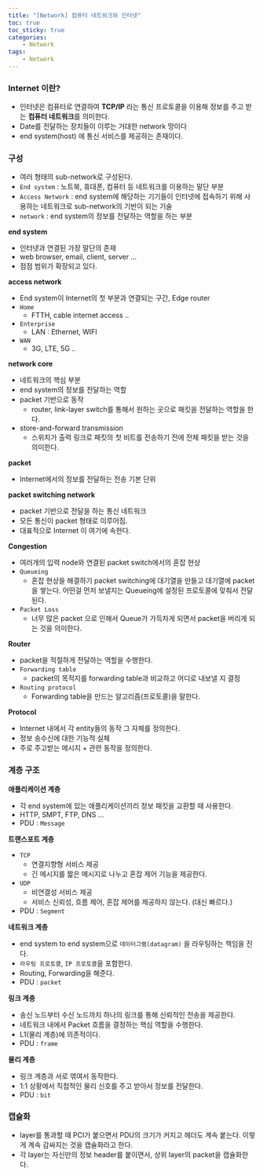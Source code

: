 ```yaml
---
title: "[Network] 컴퓨터 네트워크와 인터넷"
toc: true
toc_sticky: true
categories: 
    - Network
tags:
    - Network
---
```


### Internet 이란?

- 인터넷은 컴퓨터로 연결하여 **TCP/IP** 라는 통신 프로토콜을 이용해 정보를 주고 받는 **컴퓨터 네트워크**를 의미한다.
- Date를 전달하는 장치들이 이루는 거대한 network 망이다
- end system(host) 에 통신 서비스를 제공하는 존재이다.

### 구성

- 여러 형태의 sub-network로 구성된다.
- `End system` : 노트북, 휴대폰, 컴퓨터 등 네트워크를 이용하는 말단 부분
- `Access Network` : end system에 해당하는 기기들이 인터넷에 접속하기 위해 사용하는 네트워크로 sub-network의 기반이 되는 기술
- `network` : end system의 정보를 전달하는 역할을 하는 부분

**end system**

- 인터넷과 연결된 가장 말단의 존재
- web browser, email, client, server …
- 점점 범위가 확장되고 있다.

**access network**

- End system이 Internet의 첫 부분과 연결되는 구간, Edge router
- `Home`
    - FTTH, cable internet access ..
- `Enterprise`
    - LAN : Ethernet, WIFI
- `WAN`
    - 3G, LTE, 5G ..

**network core**

- 네트워크의 핵심 부분
- end system의 정보를 전달하는 역할
- packet 기반으로 동작
    - router, link-layer switch를 통해서 원하는 곳으로 패킷을 전달하는 역할을 한다.
- store-and-forward transmission
    - 스위치가 출력 링크로 패킷의 첫 비트를 전송하기 전에 전체 패킷을 받는 것을 의미한다.

**packet**

- Internet에서의 정보를 전달하는 전송 기본 단위

**packet switching network**

- packet 기반으로 전달을 하는 통신 네트워크
- 모든 통신이 packet 형태로 이루어짐.
- 대표적으로 Internet 이 여기에 속한다.

**Congestion**

- 여러개의 입력 node와 연결된 packet switch에서의 혼잡 현상
- `Queueing`
    - 혼잡 현상을 해결하기 packet switching에 대기열을 만들고 대기열에 packet을 쌓는다. 어떤걸 먼저 보낼지는 Queueing에 설정된 프로토콜에 맞춰서 전달된다.
- `Packet Loss`
    - 너무 많은 packet 으로 인해서 Queue가 가득차게 되면서 packet을 버리게 되는 것을 의미한다.

**Router**

- packet을 적절하게 전달하는 역할을 수행한다.
- `Forwarding table`
    - packet의 목적지를 forwarding table과 비교하고 어디로 내보낼 지 결정
- `Routing protocol`
    - Forwarding table을 만드는 알고리즘(프로토콜)을 말한다.

**Protocol**

- Internet 내에서 각 entity들의 동작 그 자체를 정의한다.
- 정보 송수신에 대한 기능적 실체
- 주로 주고받는 메시지 + 관련 동작을 정의한다.

### 계층 구조

**애플리케이션 계층**

- 각 end system에 있는 애플리케이션끼리 정보 패킷을 교환할 때 사용한다.
- HTTP, SMPT, FTP, DNS …
- PDU : `Message`

**트랜스포트 계층**

- `TCP`
    - 연결지향형 서비스 제공
    - 긴 메시지를 짧은 메시지로 나누고 혼잡 제어 기능을 제공한다.
- `UDP`
    - 비연결성 서비스 제공
    - 서비스 신뢰성, 흐름 제어, 혼잡 제어를 제공하지 않는다. (대신 빠르다.)
- PDU : `Segment`

**네트워크 계층**

- end system to end system으로 `데이터그램(datagram)` 을 라우팅하는 책임을 진다.
- `라우팅 프로토콜`, `IP 프로토콜`을 포함한다.
- Routing, Forwarding을 해준다.
- PDU : `packet`

**링크 계층**

- 송신 노드부터 수신 노드까지 하나의 링크를 통해 신뢰적인 전송을 제공한다.
- 네트워크 내에서 Packet 흐름을 결정하는 핵심 역할을 수행한다.
- L1(물리 계층)에 의존적이다.
- PDU : `frame`

**물리 계층**

- 링크 계층과 서로 엮여서 동작한다.
- 1:1 상황에서 직접적인 물리 신호를 주고 받아서 정보를 전달한다.
- PDU : `bit`

### 캡슐화

- layer를 통과할 때 PCI가 붙으면서 PDU의 크기가 커지고 헤더도 계속 붙는다. 이렇게 계속 감싸지는 것을 캡슐화라고 한다.
- 각 layer는 자신만의 정보 header를 붙이면서, 상위 layer의 packet을 캡슐화한다.